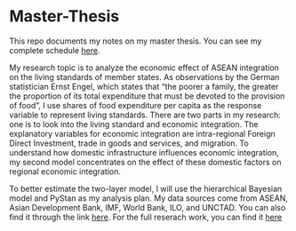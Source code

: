 # Master-Thesis

This repo documents my notes on my master thesis. You can see my complete schedule [here](https://docs.google.com/spreadsheets/d/1pWw6sddrSNcDMypCfNuy0c-1xx9mWYvlHao6QZALvXA/edit#gid=0).<br/>

My research topic is to analyze the economic effect of ASEAN integration on the living standards of member states. As observations by the German statistician Ernst Engel, which states that “the poorer a family, the greater the proportion of its total expenditure that must be devoted to the provision of food”, I use shares of food expenditure per capita as the response variable to represent living standards. There are two parts in my research: one is to look into the living standard and economic integration. The explanatory variables for economic integration are intra-regional Foreign Direct Investment, trade in goods and services, and migration. To understand how domestic infrastructure influences economic integration, my second model concentrates on the effect of these domestic factors on regional economic integration. <br/>

To better estimate the two-layer model, I will use the hierarchical Bayesian model and PyStan as my analysis plan. My data sources come from ASEAN, Asian Development Bank, IMF, World Bank, ILO, and UNCTAD. You can also find it through the link [here](https://drive.google.com/drive/folders/13Zku5ngl4SQ6w0fpY5Qha38l0r5_my0R?usp=sharing). For the full reserach work, you can find it [here](https://github.com/EnChiSu/Master-Thesis/blob/master/Full%20Report.ipynb)
